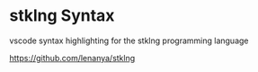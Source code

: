 # stklng Syntax

vscode syntax highlighting for the stklng programming language

https://github.com/lenanya/stklng